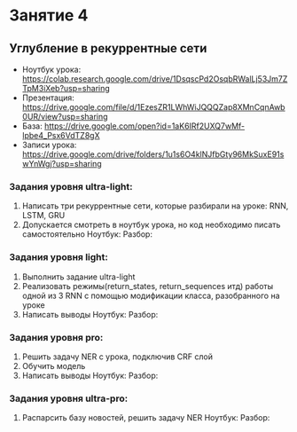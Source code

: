 # Занятие 4
## Углубление в рекуррентные сети
* Ноутбук урока: https://colab.research.google.com/drive/1DsqscPd2OsqbRWalLj53Jm7ZTpM3iXeb?usp=sharing
* Презентация: https://drive.google.com/file/d/1EzesZR1LWhWiJQQQZap8XMnCqnAwb0UR/view?usp=sharing
* База: https://drive.google.com/open?id=1aK6IRf2UXQ7wMf-lpbe4_Psx6VdTZ8gX
* Записи урока: https://drive.google.com/drive/folders/1u1s6O4klNJfbGty96MkSuxE91swYnWgj?usp=sharing


### Задания уровня ultra-light:
1.	Написать три рекуррентные сети, которые разбирали на уроке: RNN, LSTM, GRU
2.  Допускается смотреть в ноутбук урока, но код необходимо писать самостоятельно
Ноутбук: 
Разбор: 


### Задания уровня light:
1.	Выполнить задание ultra-light
2.  Реализовать режимы(return_states, return_sequences итд) работы одной из 3 RNN с помощью модификации класса, разобранного на уроке
3.  Написать выводы
Ноутбук: 
Разбор: 


### Задания уровня pro:
1.  Решить задачу NER с урока, подключив CRF слой
2.  Обучить модель
4.  Написать выводы
Ноутбук: 
Разбор: 


### Задания уровня ultra-pro:
1.	 Распарсить базу новостей, решить задачу NER
Ноутбук: 
Разбор: 